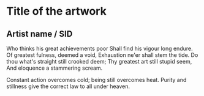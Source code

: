 # Title of the artwork
## Artist name / SID

Who thinks his great achievements poor
Shall find his vigour long endure.
Of greatest fulness, deemed a void,
Exhaustion ne'er shall stem the tide.
Do thou what's straight still crooked deem;
Thy greatest art still stupid seem,
And eloquence a stammering scream.

Constant action overcomes cold; being still overcomes heat. Purity
and stillness give the correct law to all under heaven.


